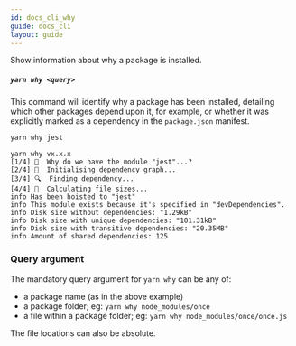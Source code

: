 ```yaml
---
id: docs_cli_why
guide: docs_cli
layout: guide
---
```


<p class="lead">Show information about why a package is installed.</p>

##### `yarn why <query>` <a class="toc" id="toc-yarn-why" href="#toc-yarn-why"></a>

This command will identify why a package has been installed, detailing which
other packages depend upon it, for example, or whether it was explicitly marked
as a dependency in the `package.json` manifest.

```sh
yarn why jest
```

```
yarn why vx.x.x
[1/4] 🤔  Why do we have the module "jest"...?
[2/4] 🚚  Initialising dependency graph...
[3/4] 🔍  Finding dependency...
[4/4] 🚡  Calculating file sizes...
info Has been hoisted to "jest"
info This module exists because it's specified in "devDependencies".
info Disk size without dependencies: "1.29kB"
info Disk size with unique dependencies: "101.31kB"
info Disk size with transitive dependencies: "20.35MB"
info Amount of shared dependencies: 125
```

### Query argument <a class="toc" id="toc-query-argument" href="#toc-query-argument"></a>

The mandatory query argument for `yarn why` can be any of:

* a package name (as in the above example)
* a package folder; eg: `yarn why node_modules/once`
* a file within a package folder; eg: `yarn why node_modules/once/once.js`

The file locations can also be absolute.
